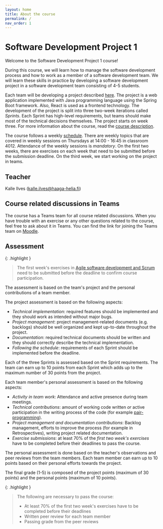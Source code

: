 ```yaml
---
layout: home
title: About the course
permalink: /
nav_order: 1
---
```


# Software Development Project 1

Welcome to the Software Development Project 1 course!

During this course, we will learn how to manage the software development process and how to work as a member of a software development team. We will learn these skills in practice by developing a software development project in a software development team consisting of 4-5 students.

Each team will be developing a project described [here](/project-description). The project is a web application implemented with Java programming language using the Spring Boot framework. Also, React is used as a frontend technology. The development of the project is split into three two-week iterations called _Sprints_. Each Sprint has high-level requirements, but teams should make most of the technical decisions themselves. The project starts on week three. For more information about the course, read the [course description](https://opinto-opas.haaga-helia.fi/course_unit/SOF005AS3AE).

The course follows a weekly [schedule](/schedule). There are weekly topics that are covered in weekly sessions on Thursdays at 14:00 - 16:45 in classroom 4012. Attendance of the weekly sessions is _mandatory_. On the first two weeks, there are exercises on each week that need to be submitted before the submission deadline. On the third week, we start working on the project in teams.

## Teacher

Kalle Ilves (kalle.ilves@haaga-helia.fi)

## Course related discussions in Teams

The course has a Teams team for all course related discussions. When you have trouble with an exercise or any other questions related to the course, feel free to ask about it in Teams. You can find the link for joining the Teams team on [Moodle]({{site.moodle_link}}).

## Assessment

{: .highlight }

> The first week's exercises in [Agile software development and Scrum](/agile-software-development) need to be submitted before the deadline to confirm course participation.

The assessment is based on the team's project and the personal contributions of a team member.

The project assessment is based on the following aspects:

- _Technical implementation_: required features should be implemented and they should work as intended without major bugs.
- _Project management_: project management-related documents (e.g. backlogs) should be well organized and kept up-to-date throughout the project.
- _Documentation_: required technical documents should be written and they should correctly describe the technical implementation.
- _Following the schedule_: requirements of each Sprint should be implemented before the deadline.

Each of the three Sprints is assessed based on the Sprint requirements. The team can earn up to 10 points from each Sprint which adds up to the maximum number of 30 points from the project.

Each team member's personal assessment is based on the following aspects:

- _Activity in team work_: Attendance and active presence during team meetings.
- _Technical contributions_: amount of working code written _or_ active participation in the writing process of the code (for example [pair-programming](https://en.wikipedia.org/wiki/Pair_programming)).
- _Project management and documentation contributions_: Backlog management, efforts to improve the process (for example in Retrospectives), writing project related documentation.
- _Exercise submissions_: at least 70% of the _first two week's exercises_ have to be completed before their deadlines to pass the course.

The personal assessment is done based on the teacher's observations and peer reviews from the team members. Each team member can earn up to 10 points based on their personal efforts towards the project.

The final grade (1-5) is composed of the project points (maximum of 30 points) and the personal points (maximum of 10 points).

{: .highlight }

> The following are necessary to pass the course:
>
> - At least 70% of the first two week's exercises have to be completed before their deadlines
> - Written peer review for each team member
> - Passing grade from the peer reviews
